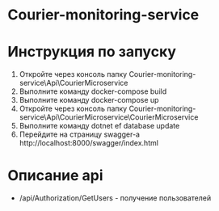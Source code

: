 # Courier-monitoring-service

# Инструкция по запуску
1) Откройте через консоль папку Courier-monitoring-service\Api\CourierMicroservice
2) Выполните команду docker-compose build
3) Выполните команду docker-compose up
4) Откройте через консоль папку Courier-monitoring-service\Api\CourierMicroservice\CourierMicroservice
5) Выполните команду dotnet ef database update
4) Перейдите на страницу swagger-a http://localhost:8000/swagger/index.html

# Описание api
- /api/Authorization/GetUsers - получение пользователей
